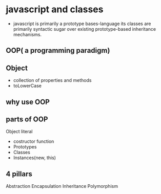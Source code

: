 # javascript and classes

* javascript is primarily a prototype bases-language its classes are primarily syntactic sugar over existing prototype-based inheritance mechanisms.

## OOP( a programming paradigm)


## Object 
- collection of properties and methods
- toLowerCase

## why use OOP

## parts of OOP
Object literal

- costructor function 
- Prototypes
- Classes
- Instances(new, this) 

## 4 pillars
Abstraction 
Encapsulation 
Inheritance
Polymorphism

